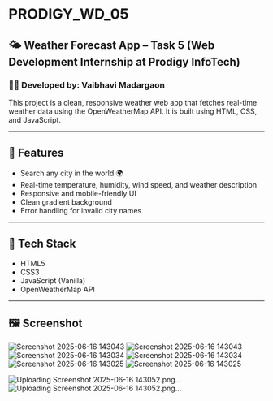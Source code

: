 # PRODIGY_WD_05

## 🌤️ Weather Forecast App – Task 5 (Web Development Internship at Prodigy InfoTech)

### 👩‍💻 Developed by: Vaibhavi Madargaon

This project is a clean, responsive weather web app that fetches real-time weather data using the OpenWeatherMap API. It is built using HTML, CSS, and JavaScript.

---

## 🚀 Features
- Search any city in the world 🌍
- Real-time temperature, humidity, wind speed, and weather description
- Responsive and mobile-friendly UI
- Clean gradient background
- Error handling for invalid city names

---

## 🔧 Tech Stack
- HTML5
- CSS3
- JavaScript (Vanilla)
- OpenWeatherMap API

---

## 🖼️ Screenshot
![Screenshot 2025-06-16 143043](https://github.com/user-attachments/assets/29251b33-5efb-45e7-aded-df2188622025)
![Screenshot 2025-06-16 143043](https://github.com/user-attachments/assets/29251b33-5efb-45e7-aded-df2188622025)
![Screenshot 2025-06-16 143034](https://github.com/user-attachments/assets/0ca9d65e-47d5-4b2f-9bab-aca012f7418f)
![Screenshot 2025-06-16 143034](https://github.com/user-attachments/assets/0ca9d65e-47d5-4b2f-9bab-aca012f7418f)
![Screenshot 2025-06-16 143025](https://github.com/user-attachments/assets/2315e02c-a8b8-468c-abf1-da15bf714fc5)
![Screenshot 2025-06-16 143025](https://github.com/user-attachments/assets/2315e02c-a8b8-468c-abf1-da15bf714fc5)


![Uploading Screenshot 2025-06-16 143052.png…]()
![Uploading Screenshot 2025-06-16 143052.png…]()

